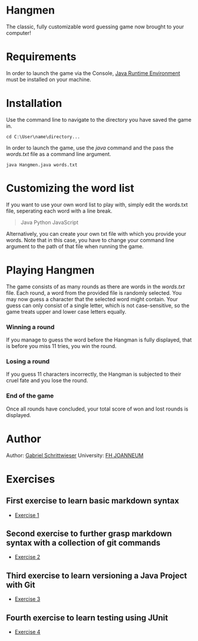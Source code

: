 # Hangmen

The classic, fully customizable word guessing game now brought to your computer!

# Requirements

In order to launch the game via the Console, [Java Runtime Environment](https://www.java.com/de/download/manual.jsp) must be installed on your machine.

# Installation

Use the command line to navigate to the directory you have saved the game in.

```
cd C:\User\name\directory...
```

In order to launch the game, use the _java_ command and the pass the _words.txt_ file as a command line argument.

```
java Hangmen.java words.txt
```

# Customizing the word list

If you want to use your own word list to play with, simply edit the words.txt file, seperating each word with a line break.

> Java
> Python
> JavaScript

Alternatively, you can create your own txt file with which you provide your words. Note that in this case, you have to change your command line argument to the path of that file when running the game.

# Playing Hangmen

The game consists of as many rounds as there are words in the _words.txt_ file. Each round, a word from the provided file is randomly selected. You may now guess a character that the selected word might contain.
Your guess can only consist of a single letter, which is not case-sensitive, so the game treats upper and lower case letters equally.

### Winning a round

If you manage to guess the word before the Hangman is fully displayed, that is before you miss 11 tries, you win the round.

### Losing a round

If you guess 11 characters incorrectly, the Hangman is subjected to their cruel fate and you lose the round.

### End of the game

Once all rounds have concluded, your total score of won and lost rounds is displayed.

# Author

Author: [Gabriel Schrittwieser](https://github.com/gabrielschrittwieser)
University: [FH JOANNEUM](https://www.fh-joanneum.at/)

# Exercises

## First exercise to learn basic markdown syntax

- [Exercise 1](./exercise1.md)

## Second exercise to further grasp markdown syntax with a collection of git commands

- [Exercise 2](./exercise2.md)

## Third exercise to learn versioning a Java Project with Git

- [Exercise 3](./exercise3.md)

## Fourth exercise to learn testing using JUnit

- [Exercise 4](./exercise4.md)